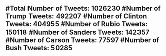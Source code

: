 #Total Number of Tweets: 1026230 
#Number of Trump Tweets: 492207
#Number of Clinton Tweets: 404955
#Number of Rubio Tweets: 150118
#Number of Sanders Tweets: 142357
#Number of Carson Tweets: 77597
#Number of Bush Tweets: 50285
---
